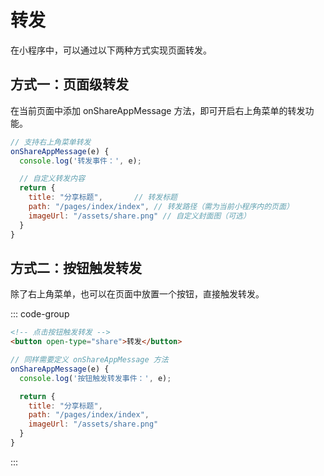 # 转发

在小程序中，可以通过以下两种方式实现页面转发。

## 方式一：页面级转发

在当前页面中添加 onShareAppMessage 方法，即可开启右上角菜单的转发功能。

```js
// 支持右上角菜单转发
onShareAppMessage(e) {
  console.log('转发事件：', e);

  // 自定义转发内容
  return {
    title: "分享标题",       // 转发标题
    path: "/pages/index/index", // 转发路径（需为当前小程序内的页面）
    imageUrl: "/assets/share.png" // 自定义封面图（可选）
  }
}
```



## 方式二：按钮触发转发

除了右上角菜单，也可以在页面中放置一个按钮，直接触发转发。

::: code-group

```html [wxml]
<!-- 点击按钮触发转发 -->
<button open-type="share">转发</button>
```

```js [js]
// 同样需要定义 onShareAppMessage 方法
onShareAppMessage(e) {
  console.log('按钮触发转发事件：', e);

  return {
    title: "分享标题",
    path: "/pages/index/index",
    imageUrl: "/assets/share.png"
  }
}
```

:::
